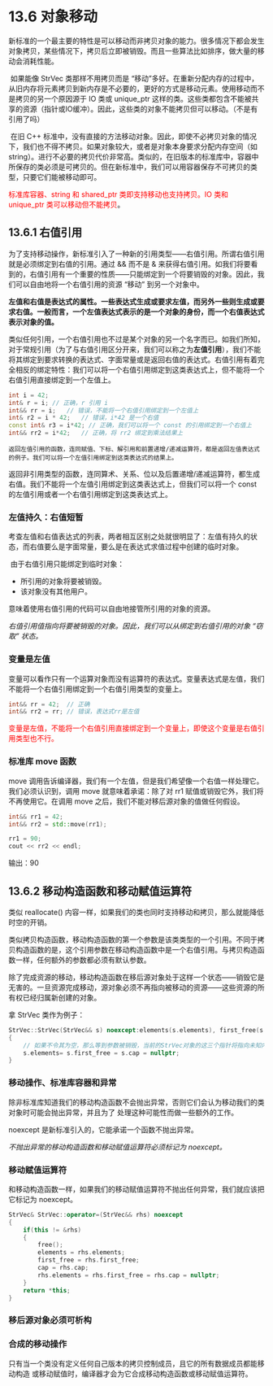 # 13.6 对象移动

​	新标准的一个最主要的特性是可以移动而非拷贝对象的能力。很多情况下都会发生对象拷贝，某些情况下，拷贝后立即被销毁。而且一些算法比如排序，做大量的移动会消耗性能。

​	如果能像 StrVec 类那样不用拷贝而是 “移动”多好。在重新分配内存的过程中，从旧内存将元素拷贝到新内存是不必要的，更好的方式是移动元素。使用移动而不是拷贝的另一个原因源于 IO 类或 unique_ptr 这样的类。这些类都包含不能被共享的资源（指针或IO缓冲）。因此，这些类的对象不能拷贝但可以移动。（不是有引用了吗）

​	在旧 C++ 标准中，没有直接的方法移动对象。因此，即使不必拷贝对象的情况下，我们也不得不拷贝。如果对象较大，或者是对象本身要求分配内存空间（如 string）。进行不必要的拷贝代价非常高。类似的，在旧版本的标准库中，容器中所保存的类必须是可拷贝的。但在新标准中，我们可以用容器保存不可拷贝的类型，只要它们能被移动即可。

<font color='red'> 标准库容器、string 和 shared_ptr 类即支持移动也支持拷贝。IO 类和 unique_ptr 类可以移动但不能拷贝</font>。

## 13.6.1 右值引用

​	为了支持移动操作，新标准引入了一种新的引用类型——右值引用。所谓右值引用就是必须绑定到右值的引用。通过 && 而不是 & 来获得右值引用。如我们将要看到的，右值引用有一个重要的性质——只能绑定到一个将要销毁的对象。因此，我们可以自由地将一个右值引用的资源 “移动” 到另一个对象中。

​	**左值和右值是表达式的属性。一些表达式生成或要求左值，而另外一些则生成或要求右值。一般而言，一个左值表达式表示的是一个对象的身份，而一个右值表达式表示对象的值。**

​	类似任何引用，一个右值引用也不过是某个对象的另一个名字而已。如我们所知，对于常规引用（为了与右值引用区分开来，我们可以称之为**左值引用**），我们不能将其绑定到要求转换的表达式、字面常量或是返回右值的表达式。右值引用有着完全相反的绑定特性：我们可以将一个右值引用绑定到这类表达式上，但不能将一个右值引用直接绑定到一个左值上。

```c++
int i = 42;
int& r = i;	// 正确，r 引用 i
int&& rr = i;	// 错误，不能将一个右值引用绑定到一个左值上
int& r2 = i * 42;	// 错误，i*42 是一个右值
const int& r3 = i*42; // 正确，我们可以将一个 const 的引用绑定到一个右值上
int&& rr2 = i*42;	// 正确，将 rr2 绑定到乘法结果上
```

 	返回左值引用的函数，连同赋值、下标、解引用和前置递增/递减运算符，都是返回左值表达式的例子。我们可以将一个左值引用绑定到这类表达式的结果上。

​	返回非引用类型的函数，连同算术、关系、位以及后置递增/递减运算符，都生成右值。我们不能将一个左值引用绑定到这类表达式上，但我们可以将一个 const 的左值引用或者一个右值引用绑定到这类表达式上。                                                                                                                                                                                                                                                                                                                                                                                                                                                                                                                                                                                                                                                                                                                                                                                                                                                                                                                                                                                                                                                                                                                                                                                                                                                                                                                                                                                                                                                                                                                                                                                   

### 左值持久：右值短暂

​	考查左值和右值表达式的列表，两者相互区别之处就很明显了：左值有持久的状态，而右值要么是字面常量，要么是在表达式求值过程中创建的临时对象。

​	由于右值引用只能绑定到临时对象：

* 所引用的对象将要被销毁。
* 该对象没有其他用户。

意味着使用右值引用的代码可以自由地接管所引用的对象的资源。

_右值引用值指向将要被销毁的对象。因此，我们可以从绑定到右值引用的对象 “窃取” 状态。_

### 变量是左值

变量可以看作只有一个运算对象而没有运算符的表达式。变量表达式是左值，我们不能将一个右值引用绑定到一个右值引用类型的变量上。

```c++
int&& rr = 42;	// 正确
int&& rr2 = rr;	// 错误，表达式rr是左值
```

<font color='red'>变量是左值，不能将一个右值引用直接绑定到一个变量上，即使这个变量是右值引用类型也不行。</font>

### 标准库 move 函数

move 调用告诉编译器，我们有一个左值，但是我们希望像一个右值一样处理它。我们必须认识到，调用 move 就意味着承诺：除了对 rr1 赋值或销毁它外，我们将不再使用它。在调用 move 之后，我们不能对移后源对象的值做任何假设。

```c++
int&& rr1 = 42;
int&& rr2 = std::move(rr1);

rr1 = 90;
cout << rr2 << endl;
```

输出：90

## 13.6.2	移动构造函数和移动赋值运算符

类似 reallocate() 内容一样，如果我们的类也同时支持移动和拷贝，那么就能降低时空的开销。

类似拷贝构造函数，移动构造函数的第一个参数是该类类型的一个引用。不同于拷贝构造函数的是，这个引用参数在移动构造函数中是一个右值引用。与拷贝构造函数一样，任何额外的参数都必须有默认参数。

除了完成资源的移动，移动构造函数在移后源对象处于这样一个状态——销毁它是无害的。一旦资源完成移动，源对象必须不再指向被移动的资源——这些资源的所有权已经归属新创建的对象。

拿 StrVec 类作为例子：

```c++
StrVec::StrVec(StrVec&& s) noexcept:elements(s.elements), first_free(s.first_free), cap(s.cap)
{
    // 如果不令其为空，那么等到参数被销毁，当前的StrVec对象的这三个指针将指向未知内存
    s.elements= s.first_free = s.cap = nullptr;
}
```

### 移动操作、标准库容器和异常

除非标准库知道我们的移动构造函数不会抛出异常，否则它们会认为移动我们的类对象时可能会抛出异常，并且为了 处理这种可能性而做一些额外的工作。

noexcept 是新标准引入的，它能承诺一个函数不抛出异常。

_不抛出异常的移动构造函数和移动赋值运算符必须标记为 noexcept。_

### 移动赋值运算符

和移动构造函数一样，如果我们的移动赋值运算符不抛出任何异常，我们就应该把它标记为 noexcept。

```c++
StrVec& StrVec::operator=(StrVec&& rhs) noexcept
{
    if(this != &rhs)
    {
        free();
        elements = rhs.elements;
        first_free = rhs.first_free;
        cap = rhs.cap;
        rhs.elements = rhs.first_free = rhs.cap = nullptr;
    }
    return *this;
}
```

### 移后源对象必须可析构

### 合成的移动操作

只有当一个类没有定义任何自己版本的拷贝控制成员，且它的所有数据成员都能移动构造 或移动赋值时，编译器才会为它合成移动构造函数或移动赋值运算符。

